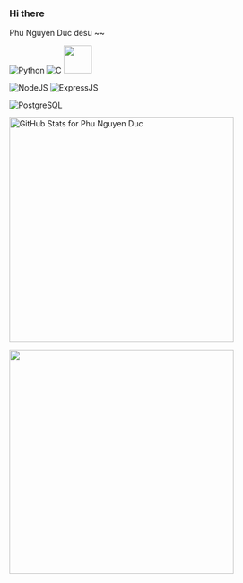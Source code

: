 ### Hi there  
Phu Nguyen Duc desu ~~ 

![Python](https://img.shields.io/badge/-Python-yellow?style=for-the-badge)
![C](https://img.shields.io/badge/-C-blue?style=for-the-badge)
<img src="https://res.cloudinary.com/dlbpgaw8k/image/upload/v1690258916/samples/ezgif.com-crop_pornmg.gif?fbclid=IwAR0FklFUhyQmDLmTSe8_ZmFpZgwSmhEgGkRZPLXjW4iiehAuy8NRO4IQiDA" width="50" >

![NodeJS](https://img.shields.io/badge/-NodeJS-green?style=for-the-badge)
![ExpressJS](https://img.shields.io/badge/-ExpressJS-violet?style=for-the-badge)

![PostgreSQL](https://img.shields.io/badge/-PostgreSQL-007acc?style=for-the-badge)



<img src="https://github-readme-stats.vercel.app/api?username=PhuND2k3&show_icons=true&include_all_commits=true&count_private=true&theme=jolly&layout=compact"       
alt="GitHub Stats for Phu Nguyen Duc" width="400" >

<img src="https://github-readme-streak-stats.herokuapp.com?user=PhuND2k3&theme=jolly" width="400" >

